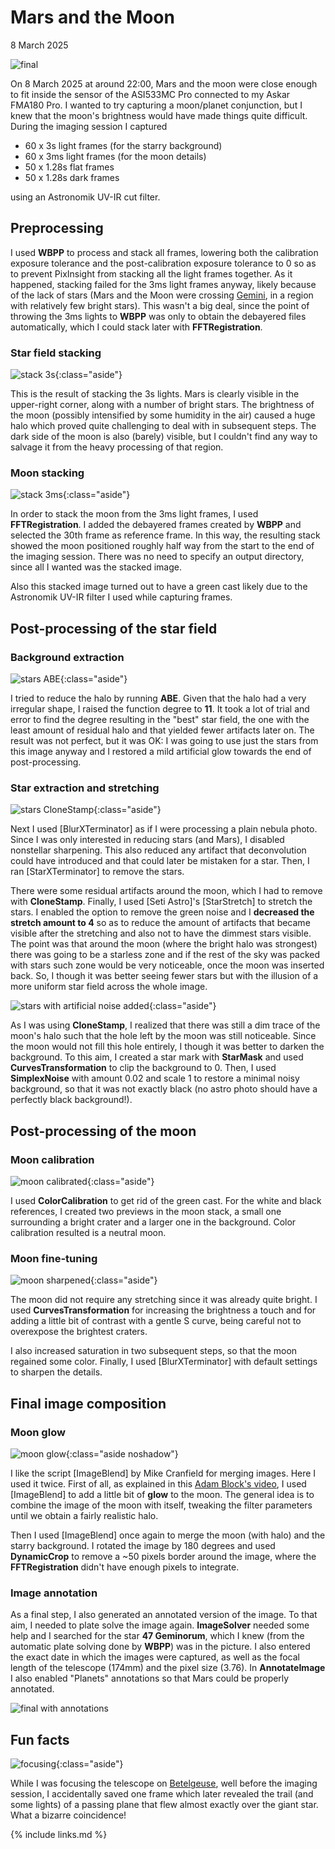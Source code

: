 # Mars and the Moon

8 March 2025

![final](final.png)

On 8 March 2025 at around 22:00, Mars and the moon were close enough to fit
inside the sensor of the ASI533MC Pro connected to my Askar FMA180 Pro. I wanted
to try capturing a moon/planet conjunction, but I knew that the moon's
brightness would have made things quite difficult. During the imaging session I
captured

* 60 x 3s light frames (for the starry background)
* 60 x 3ms light frames (for the moon details)
* 50 x 1.28s flat frames
* 50 x 1.28s dark frames

using an Astronomik UV-IR cut filter.

## Preprocessing

I used **WBPP** to process and stack all frames, lowering both the calibration
exposure tolerance and the post-calibration exposure tolerance to 0 so as to
prevent PixInsight from stacking all the light frames together. As it happened,
stacking failed for the 3ms light frames anyway, likely because of the lack of
stars (Mars and the Moon were crossing
[Gemini](https://en.wikipedia.org/wiki/Gemini_(constellation)), in a region with
relatively few bright stars). This wasn't a big deal, since the point of
throwing the 3ms lights to **WBPP** was only to obtain the debayered files
automatically, which I could stack later with **FFTRegistration**.

### Star field stacking

![stack 3s](stack3s.png){:class="aside"}

This is the result of stacking the 3s lights. Mars is clearly visible in the
upper-right corner, along with a number of bright stars. The brightness of the
moon (possibly intensified by some humidity in the air) caused a huge halo which
proved quite challenging to deal with in subsequent steps. The dark side of the
moon is also (barely) visible, but I couldn't find any way to salvage it from
the heavy processing of that region.

### Moon stacking

![stack 3ms](stack3ms.png){:class="aside"}

In order to stack the moon from the 3ms light frames, I used
**FFTRegistration**. I added the debayered frames created by **WBPP** and
selected the 30th frame as reference frame. In this way, the resulting stack
showed the moon positioned roughly half way from the start to the end of the
imaging session. There was no need to specify an output directory, since all I
wanted was the stacked image.

Also this stacked image turned out to have a green cast likely due to the
Astronomik UV-IR filter I used while capturing frames.

## Post-processing of the star field

### Background extraction

![stars ABE](stack_abe.png){:class="aside"}

I tried to reduce the halo by running **ABE**. Given that the halo had a very
irregular shape, I raised the function degree to **11**. It took a lot of trial
and error to find the degree resulting in the "best" star field, the one with
the least amount of residual halo and that yielded fewer artifacts later on. The
result was not perfect, but it was OK: I was going to use just the stars from
this image anyway and I restored a mild artificial glow towards the end of
post-processing.

### Star extraction and stretching

![stars CloneStamp](stars_clone_stamp.png){:class="aside"}

Next I used [BlurXTerminator] as if I were processing a plain nebula photo.
Since I was only interested in reducing stars (and Mars), I disabled nonstellar
sharpening. This also reduced any artifact that deconvolution could have
introduced and that could later be mistaken for a star. Then, I ran
[StarXTerminator] to remove the stars.

There were some residual artifacts around the moon, which I had to remove with
**CloneStamp**. Finally, I used [Seti Astro]'s [StarStretch] to stretch the stars.
I enabled the option to remove the green noise and I **decreased the stretch
amount to 4** so as to reduce the amount of artifacts that became visible after
the stretching and also not to have the dimmest stars visible. The point was
that around the moon (where the bright halo was strongest) there was going to be
a starless zone and if the rest of the sky was packed with stars such zone would
be very noticeable, once the moon was inserted back. So, I though it was better
seeing fewer stars but with the illusion of a more uniform star field across the
whole image.

![stars with artificial noise added](stars_noise.png){:class="aside"}

As I was using **CloneStamp**, I realized that there was still a dim trace of
the moon's halo such that the hole left by the moon was still noticeable. Since
the moon would not fill this hole entirely, I though it was better to darken the
background. To this aim, I created a star mark with **StarMask** and used
**CurvesTransformation** to clip the background to 0. Then, I used
**SimplexNoise** with amount 0.02 and scale 1 to restore a minimal noisy
background, so that it was not exactly black (no astro photo should have a
perfectly black background!).

## Post-processing of the moon

### Moon calibration

![moon calibrated](moon_calibrated.png){:class="aside"}

I used **ColorCalibration** to get rid of the green cast. For the white and
black references, I created two previews in the moon stack, a small one
surrounding a bright crater and a larger one in the background. Color
calibration resulted is a neutral moon.

### Moon fine-tuning

![moon sharpened](moon_brightness.png){:class="aside"}

The moon did not require any stretching since it was already quite bright. I
used **CurvesTransformation** for increasing the brightness a touch and for
adding a little bit of contrast with a gentle S curve, being careful not to
overexpose the brightest craters.

I also increased saturation in two subsequent steps, so that the moon regained
some color. Finally, I used [BlurXTerminator] with default settings to sharpen
the details.

## Final image composition

### Moon glow

![moon glow](make_halo.png){:class="aside noshadow"}

I like the script [ImageBlend] by Mike Cranfield for merging images. Here I used
it twice. First of all, as explained in this [Adam Block's
video](https://www.youtube.com/watch?v=DQjs2yB_MAw), I used [ImageBlend] to add
a little bit of **glow** to the moon. The general idea is to combine the image
of the moon with itself, tweaking the filter parameters until we obtain a fairly
realistic halo.

Then I used [ImageBlend] once again to merge the moon (with halo) and the starry
background. I rotated the image by 180 degrees and used **DynamicCrop** to
remove a ~50 pixels border around the image, where the **FFTRegistration**
didn't have enough pixels to integrate.

### Image annotation

As a final step, I also generated an annotated version of the image. To that
aim, I needed to plate solve the image again. **ImageSolver** needed some help
and I searched for the star **47 Geminorum**, which I knew (from the automatic
plate solving done by **WBPP**) was in the picture. I also entered the exact
date in which the images were captured, as well as the focal length of the
telescope (174mm) and the pixel size (3.76). In **AnnotateImage** I also enabled
"Planets" annotations so that Mars could be properly annotated.

![final with annotations](final_ann.png)

## Fun facts

![focusing](betelgeuse.jpeg){:class="aside"}

While I was focusing the telescope on
[Betelgeuse](https://en.wikipedia.org/wiki/Betelgeuse), well before the imaging
session, I accidentally saved one frame which later revealed the trail (and some
lights) of a passing plane that flew almost exactly over the giant star. What a
bizarre coincidence!

{% include links.md %}
